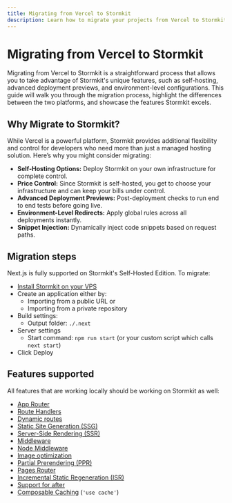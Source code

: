 ```yaml
---
title: Migrating from Vercel to Stormkit
description: Learn how to migrate your projects from Vercel to Stormkit. Discover the differences, and the unique capabilities Stormkit offers to enhance your deployment experience.
---
```


# Migrating from Vercel to Stormkit

<section id="migration-guide">

Migrating from Vercel to Stormkit is a straightforward process that allows you to take advantage of Stormkit's unique features, such as self-hosting, advanced deployment previews, and environment-level configurations. This guide will walk you through the migration process, highlight the differences between the two platforms, and showcase the features Stormkit excels.

## Why Migrate to Stormkit?

While Vercel is a powerful platform, Stormkit provides additional flexibility and control for developers who need more than just a managed hosting solution. Here’s why you might consider migrating:

- **Self-Hosting Options:** Deploy Stormkit on your own infrastructure for complete control.
- **Price Control:** Since Stormkit is self-hosted, you get to choose your infrastructure and can keep your bills under control.
- **Advanced Deployment Previews:** Post-deployment checks to run end to end tests before going live.
- **Environment-Level Redirects:** Apply global rules across all deployments instantly.
- **Snippet Injection:** Dynamically inject code snippets based on request paths.

## Migration steps

Next.js is fully supported on Stormkit's Self-Hosted Edition. To migrate:

- [Install Stormkit on your VPS](/docs/self-hosting/getting-started)
- Create an application either by:
  - Importing from a public URL or
  - Importing from a private repository
- Build settings:
  - Output folder: `./.next`
- Server settings
  - Start command: `npm run start` (or your custom script which calls `next start`)
- Click Deploy

## Features supported

All features that are working locally should be working on Stormkit as well:

- [App Router](https://nextjs.org/docs/app) <br />
- [Route Handlers](https://nextjs.org/docs/app/building-your-application/routing/route-handlers) <br />
- [Dynamic routes](https://nextjs.org/docs/app/building-your-application/routing/dynamic-routes) <br />
- [Static Site Generation (SSG)](https://nextjs.org/docs/app/building-your-application/rendering/server-components#static-rendering-default) <br />
- [Server-Side Rendering (SSR)](https://nextjs.org/docs/app/building-your-application/rendering/server-components) <br />
- [Middleware](https://nextjs.org/docs/app/building-your-application/routing/middleware) <br />
- [Node Middleware](https://nextjs.org/docs/app/building-your-application/routing/middleware#runtime) <br />
- [Image optimization](https://nextjs.org/docs/app/building-your-application/optimizing/images) <br />
- [Partial Prerendering (PPR)](https://nextjs.org/docs/app/building-your-application/rendering/partial-prerendering) <br />
- [Pages Router](https://nextjs.org/docs/pages) <br />
- [Incremental Static Regeneration (ISR)](https://nextjs.org/docs/app/building-your-application/data-fetching/incremental-static-regeneration) <br />
- [Support for after](https://nextjs.org/blog/next-15-rc#executing-code-after-a-response-with-nextafter-experimental) <br />
- [Composable Caching](https://nextjs.org/blog/composable-caching) (`'use cache'`) <br/>
